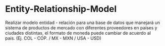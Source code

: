 # Entity-Relationship-Model
Realizar modelo entidad - relación para una base de datos que manejará un sistema de productos de mercado con diferentes proveedores en países y ciudades distintas, el formato de moneda puede cambiar de acuerdo al pais. (Ej. COL - COP. / MX - MXN / USA - USD)
